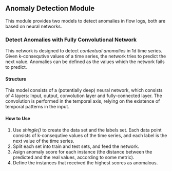 ## Anomaly Detection Module
This module provides two models to detect anomalies in flow logs, both are based on neural networks.
### Detect Anomalies with Fully Convolutional Network
This network is designed to detect *contextual anomalies* in 1d time series. Given k-consequtive values of a time series,
the network tries to predict the next value. Anomalies can be defined as the values which the network fails to predict.
#### Structure
This model consists of a (potentially deep) neural network, which consists of 4 layers: Input, output, convolution layer 
and fully-connected layer. The convolution is performed in the temporal axis, relying on the existence of temporal patterns in the input.
#### How to Use
1. Use *shingle()* to create the data set and the labels set. Each data point consists of k-consequtive values of the time series,
and each label is the next value of the time series.
2. Split each set into train and test sets, and feed the network.
3. Asign anomaly score for each instance (the distance between the predicted and the real values, according to some metric).
4. Define the instances that received the highest scores as anomalous.
